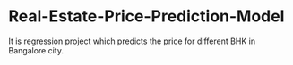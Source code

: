 # Real-Estate-Price-Prediction-Model
It is regression project which predicts the price for different BHK in Bangalore city.
